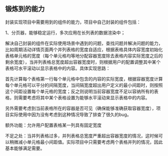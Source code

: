 ## 锻炼到的能力

封装实现项目中需要用到的组件的能力，项目中自己封装的组件包括：

1、分页器，能够稳定运行，多次应用在长列表的数据渲染中；

解决自己封装的组件在实际使用场景中遇到的问题，查找问题并解决问题的能力，比如周期活动详情页面两个并列表格的宽度自适应，根据表格具体内容宽度初始化表格单元格的宽度（每个单元格均等地分配容器宽度除去表格内容实际宽度之后的剩余宽度），当并列表格总宽度超出容器宽度时，则根据用户的配置调整其中某个表格可水平滚动以显示表格中的内容。具体实现思路：

首先计算每个表格第一行每个单元格中包含的内容的实际宽度，根据容器宽度计算每个单元格可以平分的间隔宽度，当间隔宽度超出用户定义的最小间距时，则按照这个间距设置每个单元格的宽度；反之则说明当前容器宽度不足以容纳所有的表格，则需要考虑将其中某个表格设置为能够水平滚动来显示表格中的内容。

另外需要考虑到当前表格所在的容器是否可见（确保能够准确获取容器宽度），项目实际使用中因为没有考虑到这种情况导致了排查了很久的bug。

额外功能：允许用户配置表格某一列具有固定宽度

不足之处：当并列表格过多，并列表格总宽度严重超出容器宽度的情况，这时候可以稍微减小单元格最小间距值。实际项目中只需要考虑两个表格并列的情况，因此基本能够满足需要。
